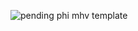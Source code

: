 ![pending phi mhv template](https://github.com/user-attachments/assets/61ce1f3c-7a4f-475f-a70d-d108ba6e3441)

